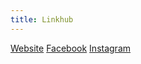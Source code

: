 ```yaml
---
title: Linkhub
---
```


[Website](https://nrglab.uk)
[Facebook](https://www.facebook.com/nrglabuk)
[Instagram](https://www.instagram.com/nrglabuk/)
<!-- [SoundCloud](https://soundcloud.com/nrglabuk) -->
<!-- [YouTube](https://www.youtube.com/channel/UCfzJlGDDQh_3wbzQy-N8UjA)>
